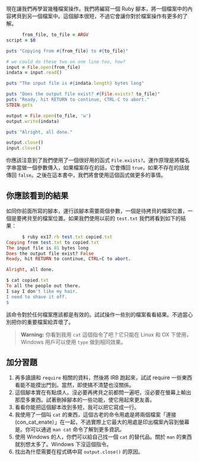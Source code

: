 現在讓我們再學習幾種檔案操作。我們將編寫一個 Ruby 腳本，將一個檔案中的內容拷貝到另一個檔案中。這個腳本很短，不過它會讓你對於檔案操作有更多的了解。

```rb
      from_file, to_file = ARGV
script = $0

puts "Copying from #{from_file} to #{to_file}"

# we could do these two on one line too, how?
input = File.open(from_file)
indata = input.read()

puts "The input file is #{indata.length} bytes long"

puts "Does the output file exist? #{File.exists? to_file}"
puts "Ready, hit RETURN to continue, CTRL-C to abort."
STDIN.gets

output = File.open(to_file, 'w')
output.write(indata)

puts "Alright, all done."

output.close()
input.close()

```

你應該注意到了我們使用了一個很好用的函式 `File.exists?`。運作原理是將檔名字串當做一個參數傳入，如果檔案存在的話，它會傳回 `true`，如果不存在的話就傳回 `false`。之後在這本書中，我們將會使用這個函式做更多的事情。

## 你應該看到的結果

如同你前面所寫的腳本，運行該腳本需要兩個參數，一個是待拷貝的檔案位置，一個是要拷貝至的檔案位置。如果我們使用以前的 `test.txt` 我們將看到如下的結果：

```rb
      $ ruby ex17.rb test.txt copied.txt
Copying from test.txt to copied.txt
The input file is 81 bytes long
Does the output file exist? False
Ready, hit RETURN to continue, CTRL-C to abort.

Alright, all done.

$ cat copied.txt
To all the people out there.
I say I don't like my hair.
I need to shave it off.
$

```

該命令對於任何檔案應該都是有效的。試試操作一些別的檔案看看結果。不過當心別把你的重要檔案給弄壞了。

> **Warning:** 你看到我用 `cat` 這個指令了吧？它只能在 Linux 和 OX 下使用，Windows 用戶可以使用 `type` 做到相同效果。

## 加分習題

1.  再多讀讀和 `require` 相關的資料，然後將 IRB 跑起來，試試 require 一些東西看能不能摸出門到。當然，即使搞不清楚也沒關係。
2.  這個腳本實在有點煩人。沒必要再拷貝之前都問一遍吧，沒必要在螢幕上輸出那麼多東西。試著刪掉腳本的一些功能，使它用起來更友善。
3.  看看你能把這個腳本改到多短，我可以把它寫成一行。
4.  我使用了一個叫 `cat` 的東西，這個古老的命令用處是將兩個檔案「連接(con_cat_enate）」在一起，不過實際上它最大的用處是印出檔案內容到螢幕是。你可以通過 `man cat` 命令了解到更多資訊。
5.  使用 Windows 的人，你們可以給自己找一個 `cat` 的替代品。關於 `man` 的東西就別想太多了。Windows 下沒這個指令。
6.  找出為什麼需要在程式碼中寫 `output.close()` 的原因。